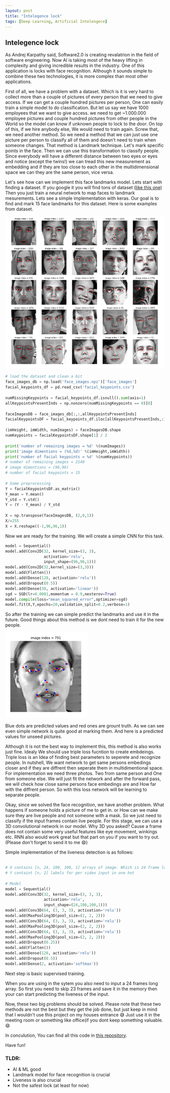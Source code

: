 ```yaml
---
layout: post
title: "Intelegence lock"
tags: [Deep Learning, Artificial Intelengece]
---
```



## Intelegence lock 





As Andrej Karpathy said, Software2.0 is creating revalatrion in the field of software engineering. Now AI  is taking most of the heavy lifting in complexity and giving incredible results in the industry. One of this application is locks with face recognition. Although it sounds simple to combine these two technologies, it is more complex than most other applications. 



First of all, we have a problem with a dataset. Which is it is very hard to collect more than a couple of pictures of every person that we need to give access. If we can get a couple hundred pictures per person, One can easily train a simple model to do classification. But let us say we have 1000 employees that we want to give access. we need to get ~1.000.000 employee pictures and couple hundred pictures from other people in the World so the model can know if unknown people to lock to the door. On top of this, if we hire anybody else, We would need to train again. Screw that, we need another method. So we need a method that we can just use one picture per person to classify all of them and doesn't need to train when someone changes. That method is Landmark technique. Let's mark specific points in the face. Then we can use this transformation to classify people. Since everybody will have a different distance between two eyes or eyes and notice (except the twins!) we can tread this new measurement as embedding and if they are too close to each other in the multidimensional space we can they are the same person, vice versa.

Let's see how can we implement this face landmarks model. Lets start with finding a dataset. If you google it you will find tons of dataset ([like this one](https://www.kaggle.com/drgilermo/face-images-with-marked-landmark-points)) Then you just train a neural network to map faces to landmark mesurements. Lets see a simple implementation with keras. Our goal is to find and mark 15 face landmarks for this dataset. Here is some examples from dataset.

![](../images/post5/1.png)

```python
# load the dataset and clean a bit 
face_images_db = np.load('face_images.npz')['face_images']
facial_keypoints_df = pd.read_csv('facial_keypoints.csv')

numMissingKeypoints = facial_keypoints_df.isnull().sum(axis=1)
allKeypointsPresentInds = np.nonzero(numMissingKeypoints == 0)[0]

faceImagesDB = face_images_db[:,:,allKeypointsPresentInds]
facialKeypointsDF = facial_keypoints_df.iloc[allKeypointsPresentInds,:].reset_index(drop=True)

(imHeight, imWidth, numImages) = faceImagesDB.shape
numKeypoints = facialKeypointsDF.shape[1] / 2

print('number of remaining images = %d' %(numImages))
print('image dimentions = (%d,%d)' %(imHeight,imWidth))
print('number of facial keypoints = %d' %(numKeypoints))
# number of remaining images = 2140
# image dimentions = (96,96)
# number of facial keypoints = 15

# Some preprocessing 
Y = facialKeypointsDF.as_matrix()
Y_mean = Y.mean()
Y_std = Y.std()
Y = (Y - Y_mean) / Y_std

X = np.transpose(faceImagesDB, (2,0,1))
X/=255
X = X.reshape((-1,96,96,1))
```

Now we are ready for the training. We will create a simple CNN for this task. 

```python
model = Sequential()
model.add(Conv2D(32, kernel_size=(3, 3),
                 activation='relu',
                 input_shape=(96,96,1)))
model.add(Conv2D(32,kernel_size=(3,3)))
model.add(Flatten())
model.add(Dense(128, activation='relu'))
model.add(Dropout(0.5))
model.add(Dense(30, activation='linear'))
sgd = SGD(lr=0.0001,momentum = 0.9,nesterov=True)
model.compile(loss="mean_squared_error",optimizer=sgd)
model.fit(X,Y,epochs=20,validation_split=0.2,verbose=1)
```

So after the training we can simple predict the landmarks and use it in the future. Good things about this method is we dont need to train it for the new people. 

![](../images/post5/2.png)

Blue dots are predicted values and red ones are grount truth. As we can see even simple network is quite good at marking them. And here is a predicted values for unseed pictures. 

Although it is not the best way to implement this, this method is also works just fine. Idealy We should use triple loss fucntion to create embdeings. Triple loss is an Idea of finding best parameters to seperete and recognize people. In nutshell, We want network to get same persons embedings closer and if they are diffrent then seperate them in multidimentional space. For implementation we need three photos. Two from same person and One from someone else. We will just fit the network and after the forward pass, we will check how close same persons face embedings are and How far with the diffrent person. So with this loss network will be learning to separate people. 



Okay, since we solved the face recognition, we have another problem. What happens if someone holds a picture of me to get in. or How can we make sure they are live people and not someone with a mask. So we just need to classify if the input frames contain live people. For this stage, we can use a 3D convolutional network in our model. Why 3D you asked? Cause a frame does not contain some very useful features like eye movement, winkings etc. RNN also would work great but that part on you if you want to try out. (Please don't forget to send it to me 😄) 

Simple implementation of the liveness detection is as follows: 

```python

# X contains [n, 24, 100, 100, 1] arrays of image. Which is 24 frame long video in gray scale
# Y containt [n, 2] labels for per video input in one hot 

# Model
model = Sequential()
model.add(Conv3D(32, kernel_size=(3, 3, 3),
                 activation='relu',
                 input_shape=(24,100,100,1)))
model.add(Conv3D(64, (3, 3, 3), activation='relu'))
model.add(MaxPooling3D(pool_size=(2, 2, 2)))
model.add(Conv3D(64, (3, 3, 3), activation='relu'))
model.add(MaxPooling3D(pool_size=(2, 2, 2)))
model.add(Conv3D(64, (3, 3, 3), activation='relu'))
model.add(MaxPooling3D(pool_size=(2, 2, 2)))
model.add(Dropout(0.25))
model.add(Flatten())
model.add(Dense(128, activation='relu'))
model.add(Dropout(0.5))
model.add(Dense(2, activation='softmax'))


```

Next step is basic supervised training. 

When you are using in the sytem you also need to input a 24 frames long array. So first you need to skip 23 frames and save it in the memory then your can start predicting the liveness of the input. 



Now, these two big problems should be solved. Please note that these two methods are not the best but they get the job done, but just keep in mind that I wouldn't use this project on my houses entrance 😅  Just use it in the meeting room or something like office(if you dont keep something valuable. 😄 


In conculution, You can find all this code in [this repository](https://github.com/AhmetHamzaEmra/Intelegent_Lock).

Have fun! 

### TLDR:

- AI & ML good
- Landmark model for face recognition is crucial 
- Liveness is also crucial
- Not the safest lock  (at least for now)